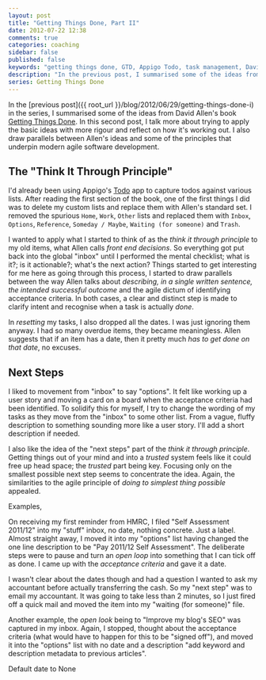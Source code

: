 ```yaml
---
layout: post
title: "Getting Things Done, Part II"
date: 2012-07-22 12:38
comments: true
categories: coaching
sidebar: false
published: false
keywords: "getting things done, GTD, Appigo Todo, task management, David Allen, Stree-free productivity, agile vs GTD"
description: "In the previous post, I summarised some of the ideas from David Allen's book Getting Things Done. In this post, I talk more about applying the basic ideas and reflect on how it's working out. I also talk about parallels between GTD and agile software development"
series: Getting Things Done
---
```


In the [previous post]({{ root_url }}/blog/2012/06/29/getting-things-done-i) in the series, I summarised some of the ideas from David Allen's book [Getting Things Done](http://www.amazon.co.uk/gp/product/0749922648/ref=as_li_qf_sp_asin_il_tl?ie=UTF8&tag=diyfiesta&linkCode=as2&camp=1634&creative=6738&creativeASIN=0749922648). In this second post, I talk more about trying to apply the basic ideas with more rigour and reflect on how it's working out. I also draw parallels between Allen's ideas and some of the principles that underpin modern agile software development.

<!-- more -->

## The "Think It Through Principle"

I'd already been using Appigo's [Todo](http://www.appigo.com/todo) app to capture todos against various lists. After reading the first section of the book, one of the first things I did was to delete my custom lists and replace them with Allen's standard set. I removed the spurious `Home`, `Work`, `Other` lists and replaced them with `Inbox`, `Options`, `Reference`, `Someday / Maybe`, `Waiting (for someone)` and `Trash`.

I wanted to apply what I started to think of as the _think it through principle_ to my old items, what Allen calls _front end decisions_. So everything got put back into the global "inbox" until I performed the mental checklist; what is it?; is it actionable?; what's the next action? Things started to get interesting for me here as going through this process, I started to draw parallels between the way Allen talks about _describing, in a single written sentence, the intended successful outcome_ and the agile dictum of identifying acceptance criteria. In both cases, a clear and distinct step is made to clarify intent and recognise when a task is actually _done_.

In _resetting_ my tasks, I also dropped all the dates. I was just ignoring them anyway. I had so many overdue items, they became meaningless. Allen suggests that if an item has a date, then it pretty much _has to get done on that date_, no excuses.


## Next Steps

I liked to movement from "inbox" to say "options". It felt like working up a user story and moving a card on a board when the acceptance criteria had been identified. To solidify this for myself, I try to change the wording of my tasks as they move from the "inbox" to some other list. From a vague, fluffy description to something sounding more like a user story. I'll add a short description if needed.

I also like the idea of the "next steps" part of the _think it through principle_. Getting things out of your mind and into a _trusted_ system feels like it could free up head space; the _trusted_ part being key. Focusing only on the smallest possible next step seems to concentrate the idea. Again, the similarities to the agile principle of _doing to simplest thing possible_ appealed.


Examples,

On receiving my first reminder from HMRC, I filed "Self Assessment 2011/12" into my "stuff" inbox, no date, nothing concrete. Just a label. Almost straight away, I moved it into my "options" list having changed the one line description to be "Pay 2011/12 Self Assessment". The deliberate steps were to pause and turn an _open loop_ into something that I can tick off as done. I came up with the _acceptance criteria_ and gave it a date.

I wasn't clear about the dates though and had a question I wanted to ask my accountant before actually transferring the cash. So my "next step" was to email my accountant. It was going to take less than 2 minutes, so I just fired off a quick mail and moved the item into my "waiting (for someone)" file.

Another example, the _open look_ being to "Improve my blog's SEO" was captured in my inbox. Again, I stopped, thought about the acceptance criteria (what would have to happen for this to be "signed off"), and moved it into the "options" list with no date and a description "add keyword and description metadata to previous articles".

Default date to None